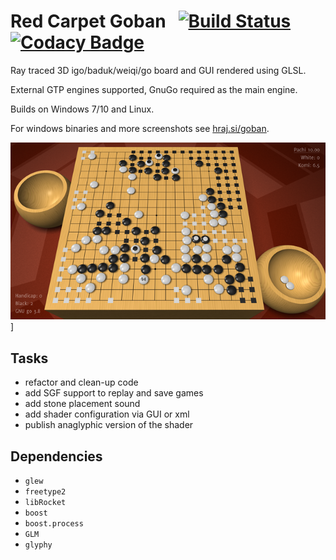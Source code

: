 # Red Carpet Goban &nbsp; [![Build Status](https://travis-ci.com/popojan/goban.svg?branch=master)](https://travis-ci.com/popojan/goban) [![Codacy Badge](https://api.codacy.com/project/badge/Grade/152679e4f18742f3af1997ce6f0517e9)](https://www.codacy.com/app/popojan/goban?utm_source=github.com&amp;utm_medium=referral&amp;utm_content=popojan/goban&amp;utm_campaign=Badge_Grade)

Ray traced 3D igo/baduk/weiqi/go board and GUI rendered using GLSL.

External GTP engines supported, GnuGo required as the main engine.

Builds on Windows 7/10 and Linux.

For windows binaries and more screenshots see [hraj.si/goban](http://hraj.si/goban).

[![screen06](/res/screen06_s.png)](https://www.youtube.com/watch?v=S3kmepVEipk)]

## Tasks
*   refactor and clean-up code
*   add SGF support to replay and save games
*   add stone placement sound
*   add shader configuration via GUI or xml
*   publish anaglyphic version of the shader

## Dependencies
*   `glew`
*   `freetype2`
*   `libRocket`
*   `boost`
*   `boost.process`
*   `GLM`
*   `glyphy`
